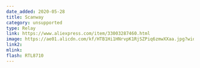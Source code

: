 ```yaml
---
date_added: 2020-05-28
title: Scanway
category: unsupported
type: Relay
link: https://www.aliexpress.com/item/33003287460.html
image: https://ae01.alicdn.com/kf/HTB1Hi1HNrvpK1RjSZPiq6zmwXXaa.jpg?width=960&height=960&hash=1920
link2: 
mlink: 
flash: RTL8710 
---
```

